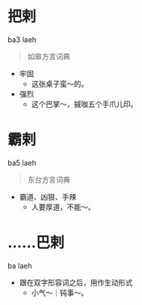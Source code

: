 # 把剌
ba3 laeh
> 如皋方言词典
- 牢固
  - 这张桌子蛮～的。
- 强烈
  - 这个巴掌～，摵咖五个手爪儿印。

# 霸剌
ba5 laeh
> 东台方言词典
- 霸道、凶狠、手辣
  - 人要厚道，不能～。

# ……巴剌
ba laeh
- 跟在双字形容词之后，用作生动形式
  - 小气～｜钝事～。
